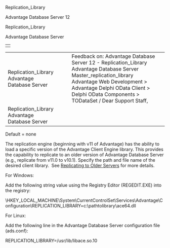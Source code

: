 Replication\_Library




Advantage Database Server 12  

Replication\_Library

Advantage Database Server

|  |
| --- |
|  |

|  |  |  |  |  |
| --- | --- | --- | --- | --- |
| Replication\_Library  Advantage Database Server |  |  | Feedback on: Advantage Database Server 12 - Replication\_Library Advantage Database Server Master\_replication\_library Advantage Web Development > Advantage Delphi OData Client > Delphi OData Components > TODataSet / Dear Support Staff, |  |
| Replication\_Library  Advantage Database Server |  |  |  |  |

Default = none

The replication engine (beginning with v11 of Advantage) has the ability to load a specific version of the Advantage Client Engine library. This provides the capability to replicate to an older version of Advantage Database Server (e.g., replicate from v11.0 to v10.1). Specify the path and file name of the desired client library.  See [Replicating to Older Servers](master_replicating_to_older_servers.htm) for more details.

For Windows:

Add the following string value using the Registry Editor (REGEDIT.EXE) into the registry:

\\HKEY\_LOCAL\_MACHINE\System\CurrentControlSet\Services\Advantage\Configuration\REPLICATION\_LIBRARY=c:\pathtolibrary\ace64.dll

For Linux:

Add the following line in the Advantage Database Server configuration file (ads.conf):

REPLICATION\_LIBRARY=/usr/lib/libace.so.10